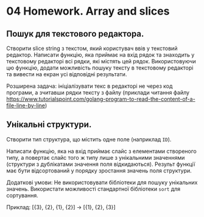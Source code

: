 # 04 Homework. Array and slices

## Пошук для текстового редактора. 

Створити slice string з текстом, який користувач ввів у текстовий редактор. 
Написати функцію, яка приймає на вхід рядок та знаходить у текстовому редакторі всі рядки, 
які містять цей рядок. 
Використовуючи цю функцію, додати можливість пошуку тексту в текстовому редакторі та вивести на екран усі відповідні результати.

Розширена задача: ініціалізувати текс в редакторі не через код програми, 
а зчитавши рядки тексту з файлу (приклади читання файлу https://www.tutorialspoint.com/golang-program-to-read-the-content-of-a-file-line-by-line)

## Унікальні структури.

Створити тип структура, що містить одне поле (наприклад `ID`). 

Написати функцію, яка на вхід приймає слайс з елементами створеного типу,
а повертає слайс того ж типу лише з унікальними значеннями (структури з дублікатами значення поля відкидаються).
Результ функції має бути відсортований у порядку зростання значень поля структури.

Додаткові умови: Не використовувати бібліотеки для пошуку унікальних значень. 
Використати можливості стандартної бібліотеки `sort` для сортування.

Приклад: [{3}, {2}, {1}, {2}] -> [{1}, {2}, {3}]